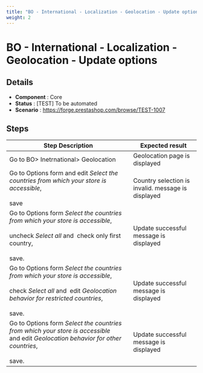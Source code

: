 ```yaml
---
title: "BO - International - Localization - Geolocation - Update options"
weight: 2
---
```


# BO - International - Localization - Geolocation - Update options
## Details
* **Component** : Core
* **Status** : [TEST] To be automated
* **Scenario** : https://forge.prestashop.com/browse/TEST-1007

## Steps
| Step Description | Expected result |
| ----- | ----- |
| Go to BO> Inetrnational> Geolocation | Geolocation page is displayed |
| Go to Options form and edit *Select the countries from which your store is accessible*,<br><br>save | Country selection is invalid. message is displayed |
| Go to Options form *Select the countries from which your store is accessible*,<br><br>uncheck *Select all* and  check only first country,<br><br>save. | Update successful message is displayed |
| Go to Options form *Select the countries from which your store is accessible*,<br><br>check *Select all* and  edit *Geolocation behavior for restricted countries*,<br><br>save. | Update successful message is displayed |
| Go to Options form *Select the countries from which your store is accessible* and edit *Geolocation behavior for other countries*,<br><br>save. | Update successful message is displayed |